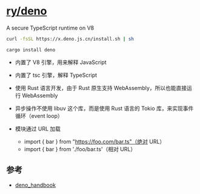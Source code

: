 # [ry/deno](https://github.com/ry/deno)

A secure TypeScript runtime on V8

```sh
curl -fsSL https://x.deno.js.cn/install.sh | sh

cargo install deno
```

* 内置了 V8 引擎，用来解释 JavaScript
* 内置了 tsc 引擎，解释 TypeScript
* 使用 Rust 语言开发，由于 Rust 原生支持 WebAssembly，所以也能直接运行 WebAssembly
* 异步操作不使用 libuv 这个库，而是使用 Rust 语言的 Tokio 库，来实现事件循环（event loop）

* 模块通过 URL 加载
	- import { bar } from "https://foo.com/bar.ts"（绝对 URL）
	- import { bar } from './foo/bar.ts'（相对 URL）

## 参考

* [deno_handbook](https://handbook.deno.js.cn/)
